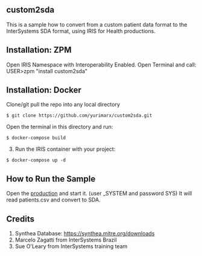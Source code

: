 ## custom2sda
This is a sample how to convert from a custom patient data format to the InterSystems SDA format, using IRIS for Health productions.

## Installation: ZPM
Open IRIS Namespace with Interoperability Enabled.
Open Terminal and call:
USER>zpm "install custom2sda"

## Installation: Docker
Clone/git pull the repo into any local directory

```
$ git clone https://github.com/yurimarx/custom2sda.git
```

Open the terminal in this directory and run:

```
$ docker-compose build
```

3. Run the IRIS container with your project:

```
$ docker-compose up -d
```

## How to Run the Sample
Open the [production](http://localhost:52775/csp/healthshare/user/EnsPortal.ProductionConfig.zen?PRODUCTION=customsda.CustomToSDAProduction) and start it. (user _SYSTEM and password SYS)
It will read patients.csv and convert to SDA.

## Credits 
1. Synthea Database: https://synthea.mitre.org/downloads
2. Marcelo Zagatti from InterSystems Brazil
3. Sue O'Leary from InterSystems training team